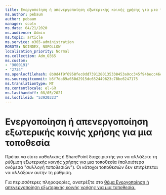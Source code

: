 ```yaml
---
title: Ενεργοποίηση ή απενεργοποίηση εξωτερικής κοινής χρήσης για μια τοποθεσία
ms.author: pebaum
author: pebaum
manager: scotv
ms.date: 04/21/2020
ms.audience: Admin
ms.topic: article
ms.service: o365-administration
ROBOTS: NOINDEX, NOFOLLOW
localization_priority: Normal
ms.collection: Adm_O365
ms.custom:
- "9000191"
- "2734"
ms.openlocfilehash: 8b0d4f9f6958fec0dd7391280135338453a0cc345f94becc46ca7fae89cfd86f
ms.sourcegitcommit: b5f7da89a650d2915dc652449623c78be6247175
ms.translationtype: MT
ms.contentlocale: el-GR
ms.lasthandoff: 08/05/2021
ms.locfileid: "53920323"
---
```

# <a name="turn-external-sharing-on-or-off-for-a-site"></a>Ενεργοποίηση ή απενεργοποίηση εξωτερικής κοινής χρήσης για μια τοποθεσία

Πρέπει να είστε καθολικός ή SharePoint διαχειριστής για να αλλάξετε τη ρύθμιση εξωτερικής κοινής χρήσης για μια τοποθεσία (παλαιότερα ονόμεσα "συλλογή τοποθεσιών"). Οι κάτοχοι τοποθεσιών δεν επιτρέπεται να αλλάξουν αυτήν τη ρύθμιση. 

Για περισσότερες πληροφορίες, ανατρέξτε στο [θέμα Ενεργοποίηση ή απενεργοποίηση εξωτερικής κοινής χρήσης για μια τοποθεσία.](https://docs.microsoft.com/sharepoint/change-external-sharing-site)
